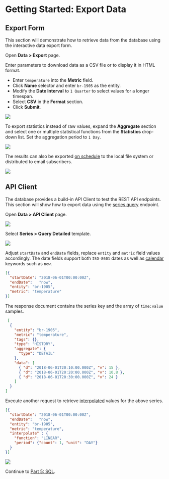 # Getting Started: Export Data

## Export Form

This section will demonstrate how to retrieve data from the database using the interactive data export form.

Open **Data > Export** page.

Enter parameters to download data as a CSV file or to display it in HTML format.

* Enter `temperature` into the **Metric** field.
* Click **Name** selector and enter `br-1905` as the entity.
* Modify the **Date Interval** to `1 Quarter` to select values for a longer timespan.
* Select **CSV** in the **Format** section.
* Click **Submit**.

![](./resources/data_export.png)

To export statistics instead of raw values, expand the **Aggregate** section and select one or multiple statistical functions from the **Statistics** drop-down list. Set the aggregation period to `1 Day`.

![](./resources/data-export-aggregate.png)

The results can also be exported [on schedule](../reporting/scheduled-exporting.md) to the local file system or distributed to email subscribers.

![](./resources/data-export-scheduled.png)

## API Client

The database provides a build-in API Client to test the REST API endpoints. This section will show how to export data using the [series query](../api/data/series/query.md) endpoint.

Open **Data > API Client** page.

![](./resources/getting-started-3_2.png)

Select **Series > Query Detailed** template.

![](./resources/getting-started-3_3.png)

Adjust `startDate` and `endDate` fields, replace `entity` and `metric` field values accordingly. The date fields support both `ISO-8601` dates as well as [calendar](../shared/calendar.md) keywords such as `now`.

```json
[{
  "startDate": "2018-06-01T00:00:00Z",
  "endDate":   "now",
  "entity": "br-1905",
  "metric": "temperature"
}]
```

The response document contains the series key and the array of `time:value` samples.

```json
 [
  {
    "entity": "br-1905",
    "metric": "temperature",
    "tags": {},
    "type": "HISTORY",
    "aggregate": {
      "type": "DETAIL"
    },
    "data": [
      { "d": "2018-06-01T20:10:00.000Z", "v": 15 },
      { "d": "2018-06-01T20:20:00.000Z", "v": 10.8 },
      { "d": "2018-06-01T20:30:00.000Z", "v": 24 }
    ]
  }
]
```

Execute another request to retrieve [interpolated](../api/data/series/interpolate.md) values for the above series.

```json
[{
  "startDate": "2018-06-01T00:00:00Z",
  "endDate":   "now",
  "entity": "br-1905",
  "metric": "temperature",
  "interpolate" : {
    "function": "LINEAR",
    "period": {"count": 1, "unit": "DAY"}
  }
}]
```

![](./resources/api-client-interpolate.png)

Continue to [Part 5: SQL](getting-started-sql.md).
